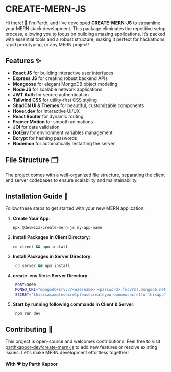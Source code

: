 # CREATE-MERN-JS

Hi there! 👋 I'm Parth, and I've developed **CREATE-MERN-JS** to streamline your MERN stack development. This package eliminates the repetitive setup process, allowing you to focus on building amazing applications. It’s packed with essential tools and a robust structure, making it perfect for hackathons, rapid prototyping, or any MERN project!

## Features ✨

- **React JS** for building interactive user interfaces
- **Express JS** for creating robust backend APIs
- **Mongoose** for elegant MongoDB object modeling
- **Node JS** for scalable network applications
- **JWT Auth** for secure authentication
- **Tailwind CSS** for utility-first CSS styling
- **ShadCN UI & Themes** for beautiful, customizable components
- **Hover.dev** for Interactive UI/UX
- **React Router** for dynamic routing
- **Framer Motion** for smooth animations
- **JOI** for data validation
- **DotEnv** for environment variables management
- **Bcrypt** for hashing passwords
- **Nodemon** for automatically restarting the server

## File Structure 🗂️

The project comes with a well-organized file structure, separating the client and server codebases to ensure scalability and maintainability.


## Installation Guide 🚀

Follow these steps to get started with your new MERN application:

1. **Create Your App**:
   ```sh
   npx @devwizz/create-mern-js my-app-name
2. **Install Packages in Client Directory**:
   ```sh
   cd client && npm install
3. **Install Packages in Server Directory**:
   ```sh
    cd server && npm install
4. **create .env file in Server Directory**:
   ```sh
    PORT=3000
    MONGO_URI="mongodb+srv://<username>:<password>.focvrms.mongodb.net/db-name"
    SECRET="thisisasamplesecretpleasecreateyourownnewsecretforthisapp"
5. **Start by running following commands in Client & Server**:
   ```sh
    npm run dev
## Contributing 🤝

This project is open-source and welcomes contributions. Feel free to visit [parthkapoor-dev/create-mern-js](https://github.com/ParthKapoor-dev/create-mern-js)
 to add new features or resolve existing issues. Let's make MERN development effortless together!

#### With ❤️ by Parth Kapoor